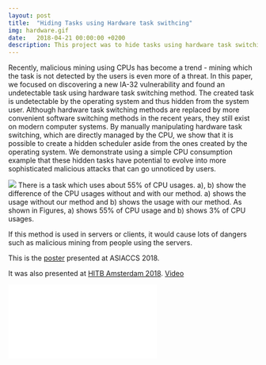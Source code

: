 ```yaml
---
layout: post
title:  "Hiding Tasks using Hardware task swithcing"
img: hardware.gif
date:   2018-04-21 00:00:00 +0200
description: This project was to hide tasks using hardware task switching in Windows 32 bit environment.
---
```


Recently, malicious mining using CPUs has become a trend - mining which the task is not detected by the users is even more of a threat. In this paper, we focused on discovering a new IA-32 vulnerability and found an undetectable task using hardware task switching method. The created task is undetectable by the operating system and thus hidden from the system user. Although hardware task switching methods are replaced by more convenient software switching methods in the recent years, they still exist on modern computer systems. By manually manipulating hardware task switching, which are directly managed by the CPU, we show that it is possible to create a hidden scheduler aside from the ones created by the operating system. We demonstrate using a simple CPU consumption example that these hidden tasks have potential to evolve into more sophisticated malicious attacks that can go unnoticed by users.

![](hardware.jpg)
There is a task which uses about 55% of CPU usages.
a), b) show the difference of the CPU usages without and with our method. a) shows the usage without our method and b) shows the usage with our method. As shown in Figures, a) shows 55% of CPU usage and b) shows 3% of CPU usages.

If this method is used in servers or clients, it would cause lots of dangers such as malicious mining from people using the servers. 

This is the [poster](Poster.pdf) presented at ASIACCS 2018.

It was also presented at [HITB Amsterdam 2018](https://conference.hitb.org/hitbsecconf2018ams/speakers/kyeong-joo-jung/). [Video](https://www.youtube.com/watch?v=F26hu2q9Nus)

![Poster](Poster.pdf)